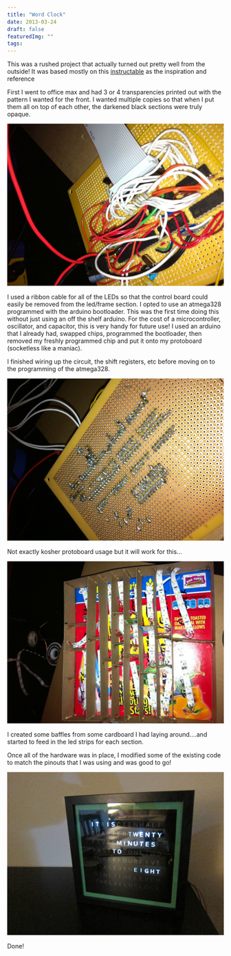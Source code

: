 ```yaml
---
title: "Word Clock"
date: 2013-03-24
draft: false
featuredImg: ""
tags: 
---
```


This was a rushed project that actually turned out pretty well from the outside! It was based mostly on this [instructable](https://www.instructables.com/id/Sleek-word-clock/) as the inspiration and reference

First I went to office max and had 3 or 4 transparencies printed out with the pattern I wanted for the front. I wanted multiple copies so that when I put them all on top of each other, the darkened black sections were truly opaque.

![](wordclock1.jpg)

I used a ribbon cable for all of the LEDs so that the control board could easily be removed from the led/frame section. I opted to use an atmega328 programmed with the arduino bootloader. This was the first time doing this without just using an off the shelf arduino. For the cost of a microcontroller, oscillator, and capacitor, this is very handy for future use! I used an arduino that I already had, swapped chips, programmed the bootloader, then removed my freshly programmed chip and put it onto my protoboard (socketless like a maniac).

I finished wiring up the circuit, the shift registers, etc before moving on to the programming of the atmega328.

![](wordclock2.jpg)

Not exactly kosher protoboard usage but it will work for this...

![](wordclock3.jpg)

I created some baffles from some cardboard I had laying around....and started to feed in the led strips for each section.

Once all of the hardware was in place, I modified some of the existing code to match the pinouts that I was using and was good to go!

![](wordclock4.jpg)

Done!